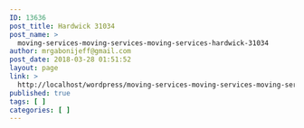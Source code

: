 ```yaml
---
ID: 13636
post_title: Hardwick 31034
post_name: >
  moving-services-moving-services-moving-services-hardwick-31034
author: mrgabonijeff@gmail.com
post_date: 2018-03-28 01:51:52
layout: page
link: >
  http://localhost/wordpress/moving-services-moving-services-moving-services-hardwick-31034/
published: true
tags: [ ]
categories: [ ]
---
```

